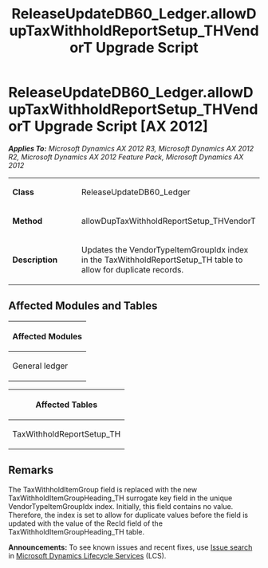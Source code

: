 ﻿---
title: ReleaseUpdateDB60_Ledger.allowDupTaxWithholdReportSetup_THVendorT Upgrade Script
TOCTitle: ReleaseUpdateDB60_Ledger.allowDupTaxWithholdReportSetup_THVendorT Upgrade Script
ms:assetid: 3d2de1ae-4daa-7468-1260-66191543b175
ms:mtpsurl: https://msdn.microsoft.com/en-us/library/JJ718730(v=AX.60)
ms:contentKeyID: 49707775
ms.date: 05/18/2015
mtps_version: v=AX.60
---

# ReleaseUpdateDB60\_Ledger.allowDupTaxWithholdReportSetup\_THVendorT Upgrade Script [AX 2012]


_**Applies To:** Microsoft Dynamics AX 2012 R3, Microsoft Dynamics AX 2012 R2, Microsoft Dynamics AX 2012 Feature Pack, Microsoft Dynamics AX 2012_

<table>
<colgroup>
<col style="width: 50%" />
<col style="width: 50%" />
</colgroup>
<tbody>
<tr class="odd">
<td><p><strong>Class</strong></p></td>
<td><p>ReleaseUpdateDB60_Ledger</p></td>
</tr>
<tr class="even">
<td><p><strong>Method</strong></p></td>
<td><p>allowDupTaxWithholdReportSetup_THVendorT</p></td>
</tr>
<tr class="odd">
<td><p><strong>Description</strong></p></td>
<td><p>Updates the VendorTypeItemGroupIdx index in the TaxWithholdReportSetup_TH table to allow for duplicate records.</p></td>
</tr>
</tbody>
</table>


## Affected Modules and Tables

<table>
<colgroup>
<col style="width: 100%" />
</colgroup>
<thead>
<tr class="header">
<th><p>Affected Modules</p></th>
</tr>
</thead>
<tbody>
<tr class="odd">
<td><p>General ledger</p></td>
</tr>
</tbody>
</table>


<table>
<colgroup>
<col style="width: 100%" />
</colgroup>
<thead>
<tr class="header">
<th><p>Affected Tables</p></th>
</tr>
</thead>
<tbody>
<tr class="odd">
<td><p>TaxWithholdReportSetup_TH</p></td>
</tr>
</tbody>
</table>


## Remarks

The TaxWithholdItemGroup field is replaced with the new TaxWithholdItemGroupHeading\_TH surrogate key field in the unique VendorTypeItemGroupIdx index. Initially, this field contains no value. Therefore, the index is set to allow for duplicate values before the field is updated with the value of the RecId field of the TaxWithholdItemGroupHeading\_TH table.

  
**Announcements:** To see known issues and recent fixes, use [Issue search](http://go.microsoft.com/fwlink/?linkid=389258) in [Microsoft Dynamics Lifecycle Services](http://go.microsoft.com/fwlink/?linkid=306505) (LCS).

